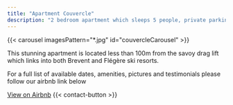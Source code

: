 ```yaml
---
title: "Apartment Couvercle"
description: "2 bedroom apartment which sleeps 5 people, private parking in the heat of Chamonix"
---
```

<script type="application/ld+json">
{
  "@context": "https://schema.org",
  "@type": "HolidayRental",
  "name": "Apartment Couvercle",
  "description": "2 bedroom apartment which sleeps 5 people, private parking in the heart of Chamonix. Located less than 100m from the savoy lift which links into both Brevent and Flégère ski resorts.",
  "numberOfRooms": 2,
  "occupancy": {
    "@type": "QuantitativeValue",
    "maxValue": 5
  },
  "amenityFeature": [
    {
      "@type": "LocationFeatureSpecification",
      "name": "Private Parking"
    },
    {
      "@type": "LocationFeatureSpecification",
      "name": "Ski Access",
      "value": "100m to Savoy lift"
    }
  ],
  "url": "https://www.airbnb.com/l/gqMXamJ0"
}
</script>


{{< carousel imagesPattern="*.jpg" id="couvercleCarousel" >}}


<div class="row justify-content-center text-center">
    <div class="col-lg-12">
        <p class="lead my-4">
            This stunning apartment is located less than 100m from the savoy drag lift which links into both Brevent and Flégère ski resorts. 
        </p>
        <p class="fs-5 mb-4">
            For a full list of available dates, amenities, pictures and testimonials please follow our airbnb link below
        </p>
        <div class="d-grid gap-2 d-sm-flex justify-content-sm-center">
            <a href="https://www.airbnb.com/l/gqMXamJ0" class="btn btn-primary btn-lg px-4 gap-3"
            target="_blank"
            rel="noopener noreferrer">View on Airbnb</a>
            {{< contact-button >}} 
        </div>
    </div>
</div>
